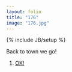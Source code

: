 ```yaml
---
layout: folio
title: "176"
image: "176.jpg"
---
```

{% include JB/setup %}

<div class="copy">
	<p>Back to town we go!</p>
</div>

<div class="choice">
	<ol>
		<li><a href="177.html">
			OK!
	</a></li>
	</ol>
</div>